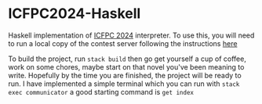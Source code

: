 # ICFPC2024-Haskell

Haskell implementation of [ICFPC 2024](https://icfpcontest2024.github.io/task.html) interpreter. To use this, you will need to run a local copy of the contest server following the instructions [here](https://github.com/icfpcontest2024/icfpc2024)

To build the project, run ```stack build``` then go get yourself a cup of coffee, work on some chores, maybe start on that novel you've been meaning to write. Hopefully by the time you are finished, the project will be ready to run. I have implemented a simple terminal which you can run with ```stack exec communicator``` a good starting command is ```get index```
